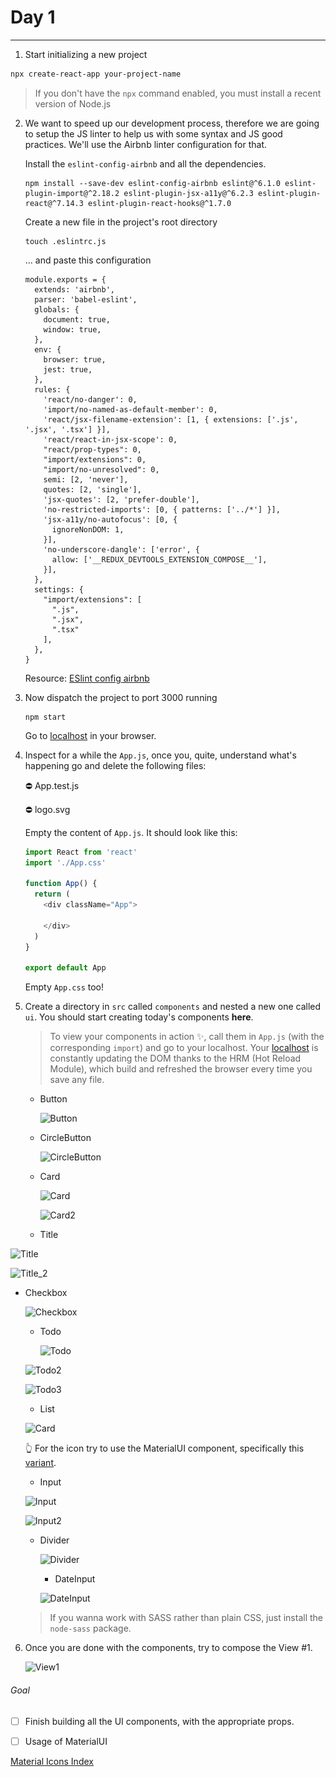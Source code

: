 # Day 1

-----



1. Start initializing a new project

```bash
npx create-react-app your-project-name
```

> If you don't have the `npx` command enabled, you must install a recent version of Node.js

2. We want to speed up our development process, therefore we are going to setup the JS linter to help us with some syntax and JS good practices. We'll use the Airbnb linter configuration for that.

   Install the `eslint-config-airbnb` and all the dependencies.

   ```
   npm install --save-dev eslint-config-airbnb eslint@^6.1.0 eslint-plugin-import@^2.18.2 eslint-plugin-jsx-a11y@^6.2.3 eslint-plugin-react@^7.14.3 eslint-plugin-react-hooks@^1.7.0
   ```

   

   Create a new file in the project's root directory

   ```
   touch .eslintrc.js
   ```

   ... and paste this configuration

   ```
   module.exports = {
     extends: 'airbnb',
     parser: 'babel-eslint',
     globals: {
       document: true,
       window: true,
     },
     env: {
       browser: true,
       jest: true,
     },
     rules: {
       'react/no-danger': 0,
       'import/no-named-as-default-member': 0,
       'react/jsx-filename-extension': [1, { extensions: ['.js', '.jsx', '.tsx'] }],
       'react/react-in-jsx-scope': 0,
       "react/prop-types": 0,
       "import/extensions": 0,
       "import/no-unresolved": 0,
       semi: [2, 'never'],
       quotes: [2, 'single'],
       'jsx-quotes': [2, 'prefer-double'],
       'no-restricted-imports': [0, { patterns: ['../*'] }],
       'jsx-a11y/no-autofocus': [0, {
         ignoreNonDOM: 1,
       }],
       'no-underscore-dangle': ['error', {
         allow: ['__REDUX_DEVTOOLS_EXTENSION_COMPOSE__'],
       }],
     },
     settings: {
       "import/extensions": [
         ".js",
         ".jsx",
         ".tsx"
       ],
     },
   }
   
   ```

   

   Resource: [ESlint config airbnb](https://github.com/airbnb/javascript/tree/master/packages/eslint-config-airbnb)

3. Now dispatch the project to port 3000 running

   ```
   npm start
   ```

   Go to [localhost](http://localhost:3000) in your browser.

   

4. Inspect for a while the `App.js`, once you, quite, understand what's happening go and delete the following files:

   ⛔ App.test.js

   ⛔ logo.svg

   Empty the content of `App.js`. It should look like this: 

   ```js
   import React from 'react'
   import './App.css'
   
   function App() {
     return (
       <div className="App">
   
       </div>
     )
   }
   
   export default App
   
   ```

   Empty `App.css` too!

   

5. Create a directory in `src` called `components` and nested a new one called `ui`. You should start creating today's components **here**.

   > To view your components in action ✨, call them in `App.js` (with the corresponding `import`) and go to your localhost. Your  [localhost](http://localhost:3000) is constantly updating the DOM thanks to the HRM (Hot Reload Module), which build and refreshed the browser every time you save any file.  

   

   * Button

     ![Button](..\_project\assets\Button.png)

     

   * CircleButton

     ![CircleButton](..\_project\assets\CircleButton.png)

     

   * Card

     ![Card](..\_project\assets\Card.png)

     

     ![Card2](..\_project\assets\Card2.png)

     

   * Title

   

![Title](..\_project\assets\Title.png)



![Title_2](..\_project\assets\Title_2.png)



* Checkbox
  

   ![Checkbox](..\_project\assets\Checkbox.png)

   
   
   * Todo
   
     ![Todo](..\_project\assets\Todo.png)
   
   
   
   ![Todo2](..\_project\assets\Todo2.png)
   
   
   
   ![Todo3](..\_project\assets\Todo3.png)
   
   
   
   
   
   * List
   
   ![Card](..\_project\assets\Card.png)
   
   
   
   👆 For the icon try to use the MaterialUI component, specifically this [variant](https://material-ui.com/components/icons/#icon-font-icons).
   
   
   
   * Input
   
   
   ![Input](..\_project\assets\Input.png)
   
   ![Input2](..\_project\assets\Input2.png)
   
   
   
   * Divider
   
     ![Divider](..\_project\assets\Divider.png)
     
     
     
     * DateInput
     
     ![DateInput](..\_project\assets\DateInput.png)
     
   
   
   
   > If you wanna work with SASS rather than plain CSS, just install the `node-sass` package.
   
   

6. Once you are done with the components, try to compose the View #1. 

   ![View1](..\_project\assets\View1.PNG)





###### Goal

- [ ] Finish building all the UI components, with the appropriate props.

- [ ] Usage of MaterialUI 







[Material Icons Index](https://material.io/resources/icons/?style=baseline)